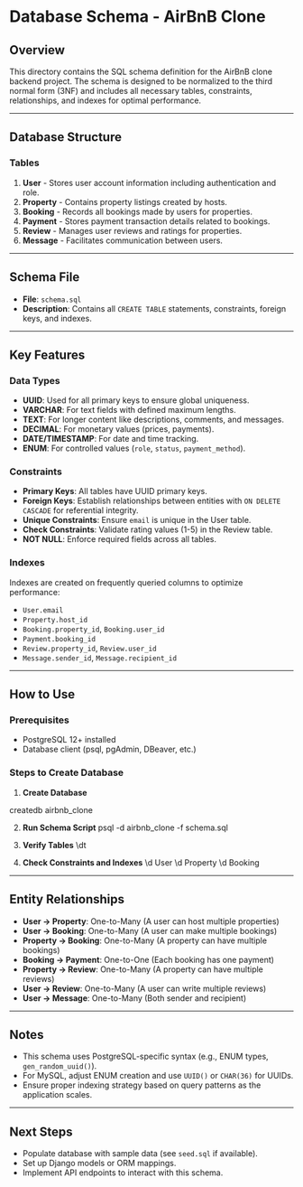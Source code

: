 # Database Schema - AirBnB Clone

## Overview
This directory contains the SQL schema definition for the AirBnB clone backend project. The schema is designed to be normalized to the third normal form (3NF) and includes all necessary tables, constraints, relationships, and indexes for optimal performance.

---

## Database Structure

### Tables
1. **User** - Stores user account information including authentication and role.
2. **Property** - Contains property listings created by hosts.
3. **Booking** - Records all bookings made by users for properties.
4. **Payment** - Stores payment transaction details related to bookings.
5. **Review** - Manages user reviews and ratings for properties.
6. **Message** - Facilitates communication between users.

---

## Schema File

- **File**: `schema.sql`
- **Description**: Contains all `CREATE TABLE` statements, constraints, foreign keys, and indexes.

---

## Key Features

### Data Types
- **UUID**: Used for all primary keys to ensure global uniqueness.
- **VARCHAR**: For text fields with defined maximum lengths.
- **TEXT**: For longer content like descriptions, comments, and messages.
- **DECIMAL**: For monetary values (prices, payments).
- **DATE/TIMESTAMP**: For date and time tracking.
- **ENUM**: For controlled values (`role`, `status`, `payment_method`).

### Constraints
- **Primary Keys**: All tables have UUID primary keys.
- **Foreign Keys**: Establish relationships between entities with `ON DELETE CASCADE` for referential integrity.
- **Unique Constraints**: Ensure `email` is unique in the User table.
- **Check Constraints**: Validate rating values (1-5) in the Review table.
- **NOT NULL**: Enforce required fields across all tables.

### Indexes
Indexes are created on frequently queried columns to optimize performance:
- `User.email`
- `Property.host_id`
- `Booking.property_id`, `Booking.user_id`
- `Payment.booking_id`
- `Review.property_id`, `Review.user_id`
- `Message.sender_id`, `Message.recipient_id`

---

## How to Use

### Prerequisites
- PostgreSQL 12+ installed
- Database client (psql, pgAdmin, DBeaver, etc.)

### Steps to Create Database

1. **Create Database**

createdb airbnb_clone


2. **Run Schema Script**
psql -d airbnb_clone -f schema.sql


3. **Verify Tables**
\dt


4. **Check Constraints and Indexes**
\d User
\d Property
\d Booking



---

## Entity Relationships

- **User → Property**: One-to-Many (A user can host multiple properties)
- **User → Booking**: One-to-Many (A user can make multiple bookings)
- **Property → Booking**: One-to-Many (A property can have multiple bookings)
- **Booking → Payment**: One-to-One (Each booking has one payment)
- **Property → Review**: One-to-Many (A property can have multiple reviews)
- **User → Review**: One-to-Many (A user can write multiple reviews)
- **User → Message**: One-to-Many (Both sender and recipient)

---

## Notes
- This schema uses PostgreSQL-specific syntax (e.g., ENUM types, `gen_random_uuid()`).
- For MySQL, adjust ENUM creation and use `UUID()` or `CHAR(36)` for UUIDs.
- Ensure proper indexing strategy based on query patterns as the application scales.

---

## Next Steps
- Populate database with sample data (see `seed.sql` if available).
- Set up Django models or ORM mappings.
- Implement API endpoints to interact with this schema.


